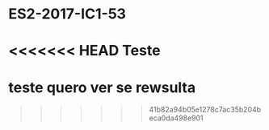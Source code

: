 # ES2-2017-IC1-53

<<<<<<< HEAD
Teste
=======
# teste quero ver se rewsulta
>>>>>>> 41b82a94b05e1278c7ac35b204beca0da498e901
